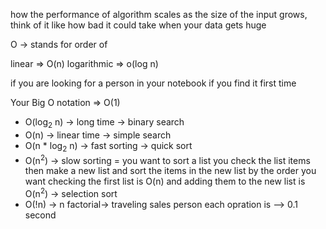 how the performance of algorithm scales as the size of the input grows, think of it like how bad it could take when your data gets huge

O -> stands for order of

linear => O(n)
logarithmic => o(log n)

if you are looking for a person in your notebook if you find it first time 

Your Big O notation => O(1)
- O(log<sub>2</sub> n) -> long time -> binary search
- O(n) -> linear time -> simple search
- O(n * log<sub>2</sub> n) -> fast sorting -> quick sort
- O(n<sup>2</sup>) -> slow sorting = you want to sort a list you check the list items then make a new list and sort the items in the new list by the order you want checking the first list is O(n) and adding them to the new list is O(n<sup>2</sup>) -> selection sort
- O(!n) -> n factorial-> traveling sales person
each opration is --> 0.1 second